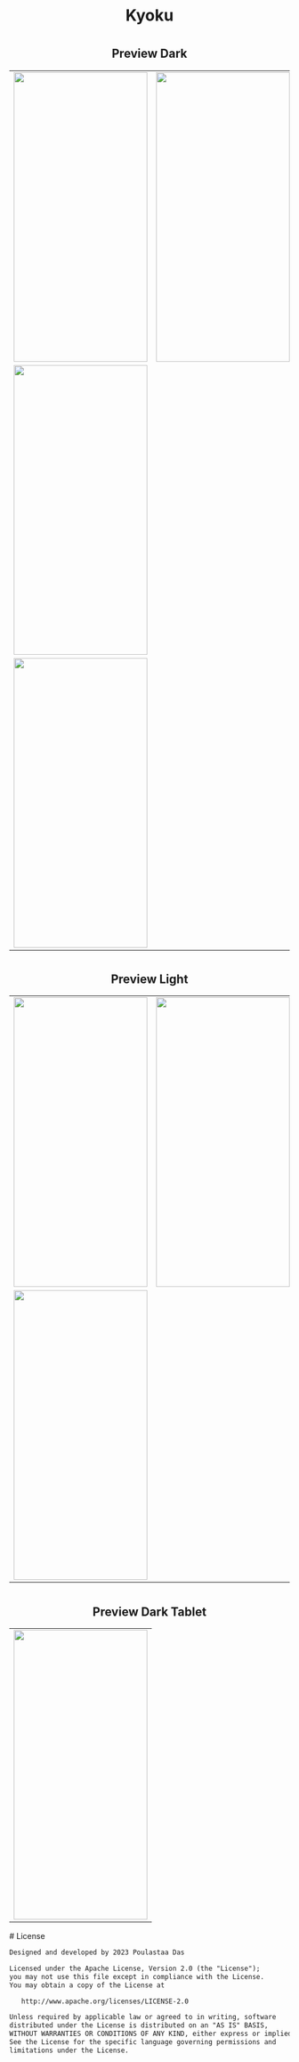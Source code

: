 # <h1 align="center">Kyoku</h>

# <h2 align="center">Preview Dark</h2>

<table>
  <tr>
    <td>
      <img src="https://github.com/POULASTAAdAS/Kyoku/blob/dev/screensorts/phone/dark/intro.jpg" width="240" height="520">
    </td>
    <td>
      <img src="https://github.com/POULASTAAdAS/Kyoku/blob/dev/screensorts/phone/dark/email_login.jpg" width="240" height="520">
    </td>
    <td>
      <img src="https://github.com/POULASTAAdAS/Kyoku/blob/dev/screensorts/phone/dark/forgot_password.jpg" width="240" height="520">
    </td>
    
  </tr>

  <tr>
    <td>
      <img src="https://github.com/POULASTAAdAS/Kyoku/blob/dev/screensorts/phone/dark/email_signup.jpg" width="240" height="520">
    </td>
  </tr>

  <tr>
    <td>
      <img src="https://github.com/POULASTAAdAS/Kyoku/blob/dev/screensorts/phone/dark/phone_home.gif" width="240" height="520">
    </td>
  </tr>
</table>

# <h2 align="center">Preview Light</h2>

<table>
  <tr>
    <td>
      <img src="https://github.com/POULASTAAdAS/Kyoku/blob/dev/screensorts/phone/light/intro.jpg" width="240" height="520">
    </td>
    <td>
      <img src="https://github.com/POULASTAAdAS/Kyoku/blob/dev/screensorts/phone/light/email_login.jpg" width="240" height="520">
    </td>
    <td>
      <img src="https://github.com/POULASTAAdAS/Kyoku/blob/dev/screensorts/phone/light/forgot_password.jpg" width="240" height="520">
    </td>
  </tr>

  <tr>
    <td>
      <img src="https://github.com/POULASTAAdAS/Kyoku/blob/dev/screensorts/phone/light/email_signup.jpg" width="240" height="520">
    </td>
  </tr>
</table>

# <h2 align="center">Preview Dark Tablet</h2>

<table>
  <tr>
    <td>
      <img src="https://github.com/POULASTAAdAS/Kyoku/blob/dev/screensorts/tablet/tablate_home.gif" width="240" height="520">
    </td>
  </tr>
</table>
# License

```xml
Designed and developed by 2023 Poulastaa Das

Licensed under the Apache License, Version 2.0 (the "License");
you may not use this file except in compliance with the License.
You may obtain a copy of the License at

   http://www.apache.org/licenses/LICENSE-2.0

Unless required by applicable law or agreed to in writing, software
distributed under the License is distributed on an "AS IS" BASIS,
WITHOUT WARRANTIES OR CONDITIONS OF ANY KIND, either express or implied.
See the License for the specific language governing permissions and
limitations under the License.
```
